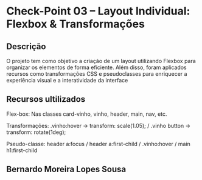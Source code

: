 <h1>Check-Point 03 – Layout Individual: Flexbox & Transformações </h1>

<h2>Descrição</h2>
<p>O projeto tem como objetivo a criação de um layout utilizando Flexbox para organizar os elementos de forma eficiente. Além disso, foram aplicados recursos como transformações CSS e pseudoclasses para enriquecer a experiência visual e a interatividade da interface</p>

<h2>Recursos ultilizados</h2>
<p>Flex-box: Nas classes card-vinho, vinho, header, main, nav, etc.</p>
<p>Transformações: .vinho:hover → transform: scale(1.05); / 
.vinho button → transform: rotate(1deg);</p>
<p>Pseudo-classe: header a:focus / header a:first-child / .vinho:hover / main h1:first-child</p>

<h2>Bernardo Moreira Lopes Sousa</h2>